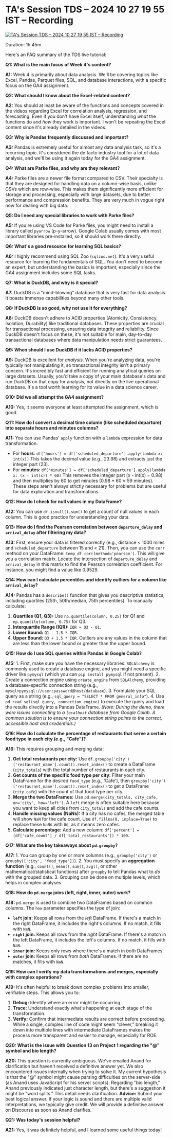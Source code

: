 # TA's Session TDS – 2024 10 27 19 55 IST – Recording

[![TA's Session   TDS – 2024 10 27 19 55 IST – Recording](https://i.ytimg.com/vi_webp/V97UfXmtTOU/sddefault.webp)](https://youtu.be/V97UfXmtTOU)

Duration: 1h 45m

Here's an FAQ summary of the TDS live tutorial:

**Q1: What is the main focus of Week 4's content?**

**A1:** Week 4 is primarily about data analysis. We'll be covering topics like Excel, Pandas, Parquet files, SQL, and database interactions, with a specific focus on the GA4 assignment.

**Q2: What should I know about the Excel-related content?**

**A2:** You should at least be aware of the functions and concepts covered in the videos regarding Excel for correlation analysis, regression, and forecasting. Even if you don't have Excel itself, understanding _what_ the functions do and _how_ they work is important. I won't be repeating the Excel content since it's already detailed in the videos.

**Q3: Why is Pandas frequently discussed and important?**

**A3:** Pandas is extremely useful for almost any data analysis task, so it's a recurring topic. It's considered the de facto industry tool for a lot of data analysis, and we'll be using it again today for the GA4 assignment.

**Q4: What are Parke files, and why are they relevant?**

**A4:** Parke files are a newer file format compared to CSV. Their specialty is that they are designed for handling data on a column-wise basis, unlike CSVs which are row-wise. This makes them significantly more efficient for storage and processing, especially with large datasets, due to better performance and compression benefits. They are very much in vogue right now for dealing with big data.

**Q5: Do I need any special libraries to work with Parke files?**

**A5:** If you're using VS Code for Parke files, you might need to install a library called `pyarrow` (p-y-arrow). Google Colab usually comes with most important libraries pre-installed, so it should work there directly.

**Q6: What's a good resource for learning SQL basics?**

**A6:** I highly recommend using SQL Zoo (`sqlzoo.net`). It's a very useful resource for learning the fundamentals of SQL. You don't need to become an expert, but understanding the basics is important, especially since the GA4 assignment includes some SQL tasks.

**Q7: What is DuckDB, and why is it special?**

**A7:** DuckDB is a "mind-blowing" database that is very fast for data analysis. It boasts immense capabilities beyond many other tools.

**Q8: If DuckDB is so good, why not use it for everything?**

**A8:** DuckDB doesn't adhere to ACID properties (Atomicity, Consistency, Isolation, Durability) like traditional databases. These properties are crucial for transactional processing, ensuring data integrity and reliability. Since DuckDB doesn't focus on these, it's not suitable for main, day-to-day transactional databases where data manipulation needs strict guarantees.

**Q9: When should I use DuckDB if it lacks ACID properties?**

**A9:** DuckDB is excellent for _analysis_. When you're analyzing data, you're typically not manipulating it, so transactional integrity isn't a primary concern. It's incredibly fast and efficient for running analytical queries on large datasets. Usually, you'd take a copy of your main database's data and run DuckDB on that copy for analysis, not directly on the live operational database. It's a tool worth learning for its value in a data science career.

**Q10: Did we all attempt the GA4 assignment?**

**A10:** Yes, it seems everyone at least attempted the assignment, which is good.

**Q11: How do I convert a decimal time column (like scheduled departure) into separate hours and minutes columns?**

**A11:** You can use Pandas' `apply` function with a `lambda` expression for data transformation.

- For **hours**: `df['hours'] = df['scheduled_departure'].apply(lambda x: int(x))` This takes the decimal value (e.g., 23.98) and extracts just the integer part (23).
- For **minutes**: `df['minutes'] = df['scheduled_departure'].apply(lambda x: (x - int(x)) * 60)` This removes the integer part (x - int(x) = 0.98) and then multiplies by 60 to get minutes (0.98 \* 60 ≈ 59 minutes).
  These steps aren't always strictly necessary for problems but are useful for data exploration and transformations.

**Q12: How do I check for null values in my DataFrame?**

**A12:** You can use `df.isnull().sum()` to get a count of null values in each column. This is good practice for understanding your data.

**Q13: How do I find the Pearson correlation between `departure_delay` and `arrival_delay` after filtering my data?**

**A13:** First, ensure your data is filtered correctly (e.g., distance < 1000 miles and `scheduled_departure` between 15 and < 21). Then, you can use the `corr` method on your DataFrame: `temp_df.corr(method='pearson')`. This will give you a correlation matrix. Locate the intersection of `departure_delay` and `arrival_delay` in this matrix to find the Pearson correlation coefficient. For instance, you might find a value like 0.9529.

**Q14: How can I calculate percentiles and identify outliers for a column like `arrival_delay`?**

**A14:** Pandas has a `describe()` function that gives you descriptive statistics, including quartiles (25th, 50th/median, 75th percentiles).
To manually calculate:

1.  **Quartiles (Q1, Q3):** Use `np.quantile(column, 0.25)` for Q1 and `np.quantile(column, 0.75)` for Q3.
2.  **Interquartile Range (IQR):** `IQR = Q3 - Q1`.
3.  **Lower Bound:** `Q1 - 1.5 * IQR`.
4.  **Upper Bound:** `Q3 + 1.5 * IQR`.
    Outliers are any values in the column that are less than the lower bound or greater than the upper bound.

**Q15: How do I use SQL queries within Pandas in Google Colab?**

**A15:** 1. First, make sure you have the necessary libraries. `SQLAlchemy` is commonly used to create a database engine, and you might need a specific driver like `pymysql` (which you can `pip install pymysql` if not present). 2. Create a connection engine using `create_engine` from `SQLAlchemy`, providing a database-specific connection string (e.g., `mysql+pymysql://user:password@host/database`). 3. Formulate your SQL query as a string (e.g., `sql_query = "SELECT * FROM general_info"`). 4. Use `pd.read_sql(sql_query, connection_engine)` to execute the query and load the results directly into a Pandas DataFrame.
_(Note: During the demo, there were issues connecting to a `localhost` database from Google Colab. A common solution is to ensure your connection string points to the correct, accessible host and credentials.)_

**Q16: How do I calculate the percentage of restaurants that serve a certain food type in each city (e.g., "Cafe")?**

**A16:** This requires grouping and merging data:

1.  **Get total restaurants per city:** Use `df.groupby('city')['restaurant_name'].count().reset_index()` to create a DataFrame (`city_totals`) with the total number of restaurants in each city.
2.  **Get counts of the specific food type per city:** Filter your main DataFrame for the desired `food_type` (e.g., 'Cafe'), then `groupby('city')['restaurant_name'].count().reset_index()` to get a DataFrame (`city_cafe`) with the count of that food type per city.
3.  **Merge the two DataFrames:** Use `pd.merge(city_totals, city_cafe, on='city', how='left')`. A `left` merge is often suitable here because you want to keep all cities from `city_totals` and add the cafe counts.
4.  **Handle missing values (NaNs):** If a city has no cafes, the merged table will show `NaN` for the cafe count. Use `df.fillna(0, inplace=True)` to replace these `NaN`s with `0`s, as it means zero cafes.
5.  **Calculate percentage:** Add a new column: `df['percent'] = (df['cafe_count'] / df['total_restaurants']) * 100`.

**Q17: What are the key takeaways about `pd.groupby`?**

**A17:** 1. You can group by one or more columns (e.g., `groupby('city')` or `groupby(['city', 'food_type'])`). 2. You must specify an **aggregation function** (e.g., `count()`, `mean()`, `sum()`, `avg()`, or other mathematical/statistical functions) after `groupby` to tell Pandas what to _do_ with the grouped data. 3. Grouping can be done on multiple levels, which helps in complex analyses.

**Q18: How do `pd.merge` joins (left, right, inner, outer) work?**

**A18:** `pd.merge` is used to combine two DataFrames based on common columns. The `how` parameter specifies the type of join:

- **`left` join:** Keeps all rows from the _left_ DataFrame. If there's a match in the right DataFrame, it includes the right's columns. If no match, it fills with `NaN`.
- **`right` join:** Keeps all rows from the _right_ DataFrame. If there's a match in the left DataFrame, it includes the left's columns. If no match, it fills with `NaN`.
- **`inner` join:** Keeps only rows where there's a match in _both_ DataFrames.
- **`outer` join:** Keeps all rows from _both_ DataFrames. If there are no matches, it fills with `NaN`.

**Q19: How can I verify my data transformations and merges, especially with complex operations?**

**A19:** It's often helpful to break down complex problems into smaller, verifiable steps. This allows you to:

1.  **Debug:** Identify where an error might be occurring.
2.  **Trace:** Understand exactly what's happening at each stage of the transformation.
3.  **Verify:** Confirm that intermediate results are correct before proceeding.
    While a single, complex line of code might seem "clever," breaking it down into multiple lines with intermediate DataFrames makes the process more transparent and easier to manage, especially for ROE.

**Q20: What is the issue with Question 13 on Project 1 regarding the "@" symbol and bio length?**

**A20:** This question is currently ambiguous. We've emailed Anand for clarification but haven't received a definitive answer yet. We also encountered issues internally when trying to solve it. My current hypothesis is that the "@" symbol might cause parsing difficulties on the server-side (as Anand uses JavaScript for his server scripts).
Regarding "bio length," Anand previously indicated just character length, but there's a suggestion it might be "word splits." This detail needs clarification.
**Advice:** Submit your best logical answer. If your logic is sound and there are multiple valid interpretations, we typically give credit. We will provide a definitive answer on Discourse as soon as Anand clarifies.

**Q21: Was today's session helpful?**

**A21:** Yes, it was definitely helpful, and I learned some useful things today!
